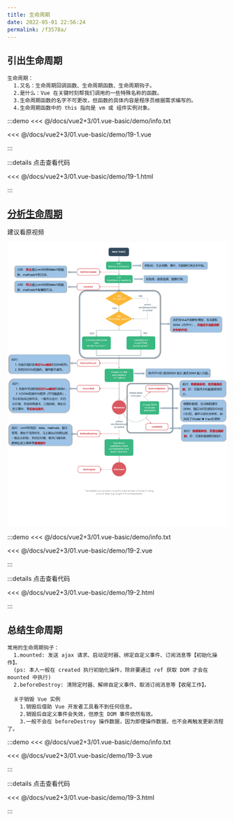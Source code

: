 ```yaml
---
title: 生命周期
date: 2022-05-01 22:56:24
permalink: /f3578a/
---
```


## 引出生命周期

```
生命周期：
  1.又名：生命周期回调函数、生命周期函数、生命周期钩子。
  2.是什么：Vue 在关键时刻帮我们调用的一些特殊名称的函数。
  3.生命周期函数的名字不可更改，但函数的具体内容是程序员根据需求编写的。
  4.生命周期函数中的 this 指向是 vm 或 组件实例对象。
```

:::demo <<< @/docs/vue2+3/01.vue-basic/demo/info.txt

<<< @/docs/vue2+3/01.vue-basic/demo/19-1.vue

:::

:::details 点击查看代码

<<< @/docs/vue2+3/01.vue-basic/demo/19-1.html

:::

## [分析生命周期](https://www.bilibili.com/video/BV1Zy4y1K7SH?p=49)

建议看原视频

![](../../.vuepress/public/img/vue2+3/002.png)

:::demo <<< @/docs/vue2+3/01.vue-basic/demo/info.txt

<<< @/docs/vue2+3/01.vue-basic/demo/19-2.vue

:::

:::details 点击查看代码

<<< @/docs/vue2+3/01.vue-basic/demo/19-2.html

:::

## 总结生命周期

```code
常用的生命周期钩子：
  1.mounted: 发送 ajax 请求、启动定时器、绑定自定义事件、订阅消息等【初始化操作】。
  (ps: 本人一般在 created 执行初始化操作，除非要通过 ref 获取 DOM 才会在 mounted 中执行)
  2.beforeDestroy: 清除定时器、解绑自定义事件、取消订阅消息等【收尾工作】。

  关于销毁 Vue 实例
    1.销毁后借助 Vue 开发者工具看不到任何信息。
    2.销毁后自定义事件会失效，但原生 DOM 事件依然有效。
    3.一般不会在 beforeDestroy 操作数据，因为即便操作数据，也不会再触发更新流程了。
```

:::demo <<< @/docs/vue2+3/01.vue-basic/demo/info.txt

<<< @/docs/vue2+3/01.vue-basic/demo/19-3.vue

:::

:::details 点击查看代码

<<< @/docs/vue2+3/01.vue-basic/demo/19-3.html

:::
